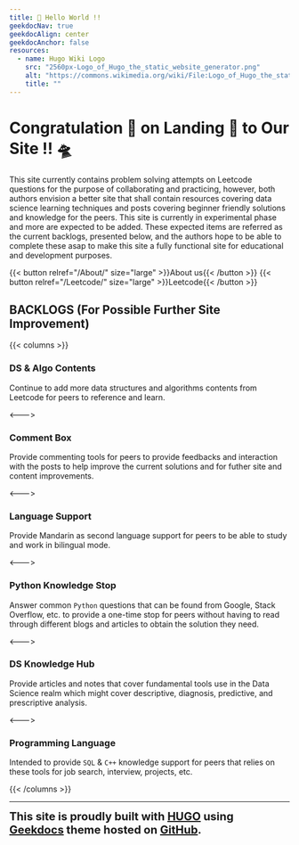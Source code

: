```yaml
---
title: 👋 Hello World !!
geekdocNav: true
geekdocAlign: center
geekdocAnchor: false
resources:
  - name: Hugo Wiki Logo
    src: "2560px-Logo_of_Hugo_the_static_website_generator.png"
    alt: "https://commons.wikimedia.org/wiki/File:Logo_of_Hugo_the_static_website_generator.svg"
    title: ""
---
```


# Congratulation 🚀 on Landing 🛬 to Our Site !! 🛸

<div align='left'>
This site currently contains problem solving attempts on <a src="https://leetcode.com">Leetcode</a> questions for the purpose of collaborating and practicing, however, both authors envision a better site that shall contain resources covering data science learning techniques and posts covering beginner friendly solutions and knowledge for the peers. This site is currently in experimental phase and more are expected to be added. These expected items are referred as the current backlogs, presented below, and the authors hope to be able to complete these asap to make this site a fully functional site for educational and development purposes.
</div>

{{< button relref="/About/" size="large" >}}About us{{< /button >}}
{{< button relref="/Leetcode/" size="large" >}}Leetcode{{< /button >}}

## BACKLOGS (For Possible Further Site Improvement)

{{< columns >}}<!-- begin columns block -->

### DS & Algo Contents

Continue to add more data structures and algorithms contents from Leetcode for peers to reference and learn.

<---> <!-- magic separator, between columns -->

### Comment Box

Provide commenting tools for peers to provide feedbacks and interaction with the posts to help improve the current solutions and for futher site and content improvements.

<---> <!-- magic separator, between columns -->

### Language Support

Provide Mandarin as second language support for peers to be able to study and work in bilingual mode.  

<---> <!-- magic separator, between columns -->

### Python Knowledge Stop

Answer common `Python` questions that can be found from Google, Stack Overflow, etc. to provide a one-time stop for peers without having to read through different blogs and articles to obtain the solution they need.

<---> <!-- magic separator, between columns -->

### DS Knowledge Hub

Provide articles and notes that cover fundamental tools use in the Data Science realm which might cover descriptive, diagnosis, predictive, and prescriptive analysis.

<---> <!-- magic separator, between columns -->

### Programming Language

Intended to provide `SQL` & `C++` knowledge support for peers that relies on these tools for job search, interview, projects, etc. 

{{< /columns >}}

---

<span style="font-weight:700;font-size:20px"> This site is proudly built with [HUGO](https://gohugo.io) using [Geekdocs](https://geekdocs.de/) theme hosted on [GitHub](https://github.com/). </span>

